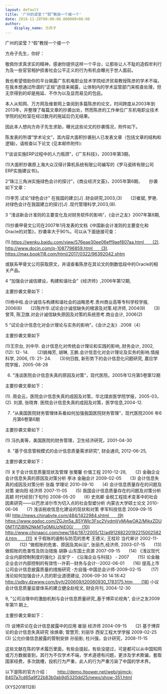 ```yaml
---
layout: default
title: '广州的梁莹？“假”教授一个接一个'
date: 2018-11-28T00:00:00.000000+08:00
author:
    display_name: 方舟子
---
```


广州的梁莹？“假”教授一个接一个

方舟子先生，你好：

敬佩你求真求实的精神，感谢你提供这样一个平台，让那些让人不耻的造假牟利行为及一些官官相护损害社会公平正义的行为有机会曝光于世人面前。

我也希望借助你的平台揭露广东机电职业技术学院经济贸易教授陈彦的学术不端，在我本想通过所谓的“正规”途径来揭露，让体制内的学术监管部门来核查处理，但无奈得到的却是拖延、不作为以及显而易见的包庇。

本人从知网、万方网及维普网上查阅到多篇陈彦的论文，时间跨度从2003年到2013年，并整理了每篇文章的抄袭出处，然而陈彦的工作单位广东机电职业技术学院的纪检室在经过数月的拖延后仍无结果。

因此本人想向方舟子先生求助，曝光这些论文的抄袭情况，附件如下。

陈发表的所谓”学术论文”，其内容大面积抄袭别人已发表文章（包括文章的结构和逻辑)，请核查以下论文 (见本邮件附件):

1“谈谈实施ERP过程中的人力瓶颈”，《广东科技》，2003年第3期，

(1)大面积抄袭原上海大众汉得计算机系统有限公司编写的《罗马瓷砖有限公司ERP实施建议书》。

2“珠江三角洲实施绿色会计的探讨”，《商业经济文荟》，2005年第6期，　　抄袭如下文章：

(1)李芳.试论“绿色会计” 在我国的建立[J] .财会研究,2003,(3)　　(2)崔斌, 罗艳.对绿色会计在我国建立的探讨[J] .现代管理科学,2003,(8).

3 “浅谈新会计准则的主要变化及对财务软件的影响”，《会计之友》2007年第8期,

(1)抄袭甲骨文公司在2007年1月发表的文档《中国新会计准则的主要变化和Oracle的对策》，抄袭率大于90%。可以从下面链接可查：

(1).https://wenku.baidu.com/view/576eae30ee06eff9aef807aa.html　　(2). http://www.docin.com/p-1087796859.html　　(3). https://max.book118.com/html/2017/0322/96392042.shtm

或联系甲骨文公司获取原文，并请查看陈彦在其论文的倒数低段中的Oracle的相关产品。

4 “加强会计诚信建设，构建和谐社会”《经济师》,2006年第12期,

主要抄袭文章如下：

(1)杨中柱.会计诚信与构建和谐社会的战略思考.贵州商业高等专科学校学报, 2006(6)　　(2)陈作华.试论会计诚信缺失的根源及对策.经济师, 2004(9)　　(3)曾萍, 陈卫旗.对会计诚信缺失原因及对策的系统思考.商业会计, 2006(2)

5 “试论会计信息化对会计理论与实务的影响”，《会计之友》.2008（4）

主要抄袭文章如下

(1)王宗台, 刘中华. 会计信息化对传统会计理论和实践的影响,.财务会计, 2002, (12): 12- 14.　　(2)姚梅芳, 胡琳, 王鹏.会计信息化对会计理论及实务的影响.情报科学, 2006, (1): 21- 24.　　(3)何日胜, 新形势下的会计信息化问题研究, 嘉应学院学报，2005-08-28

6. “浅谈医院会计信息失真的原因及对策”，现代医院，2005年12月第5卷第12期

主要抄袭文章如下：

(1). 周会云，医院会计信息失真的成因及对策，华北煤炭医学院学报，2005-03，　　(2). 刘源, 张晓育. 医院会计信息失真的成因及对策，医学信息,2004-12.

7. “从美国医院财务管理体系看如何加强我国医院财务管理”，现代医院2006 年6月第6卷第6期

主要抄袭文章如下：

(1) 冯仇美等，美国医院的财务管理，卫生经济研究，2001-04-30

8. "基于信息管税模式的会计信息质量需求研究", 财会通讯, 2012-06-25,

主要抄袭文章如下：

(1) 关于会计信息质量现状及管理 张蜀馨 价值工程 2010-12-28,　　(2) 金融企业会计信息失真的原因及对策分析  李冰 金融会计 2009-02-05　　(3) 会计信息失真的成因及对策分析 张磊 学理论 2010-09-10　　(4) 会计信息质量存在的问题及对策 谢向阳 经济师 2007-11-05　　(5) 我国会计信息质量存在的问题及对策分析 高颖 时代经贸(下旬刊) 2008-05-20　　(6) 史岚卿 金税工程技术变革中的社会因素研究——以巴彦淖尔市为切入点的社会型塑分析 内蒙古大学硕士论文 2010-06-06　　(7) 浅谈税收信息化建设的现状和对策 李军科技信息 2009-09-15　　(8) http://news.chinabyte.com/484/1422984.shtml　　(9) https://www.ggdoc.com/ZGJm5a_85YWlc3Fsc2VydmVyMjAwOA2/MjkxZDU0MTI1ZjBlN2NkMTg0MjUzNjE00/　　(10) http://www.chinaacc.com/new/184/187/2005/12/ad912882201922150025824.htm　　(11) 关于假账的遏制与防范的思考 王德义; 王桂珍 当代审计  2002-11-01 　　(12) “做假账的危害、原因及其纠治", 张丽杰,经济师, 2003-07-15　　(13) 做假账的危害性及防治措施 胡静 山东国土资源 2007-09-15　　(14) 《浅议现代企业内部控制制度的强化》吕安宁 - 《沿海企业与科技》 - 2007　　(15) 论金融企业会计内部控制的有效性--许莉--财务与会计--2002-06-01　　(16) 提高上市公司会计信息披露质量的措施研究 -方自强-中国总会计师-2009-02-15 　　(17)  浅论如何加强会计人员的职业道德建设, 2006-09-30 14:18:42 http://sdby.dzwww.com/bylt/200609/t20060930_1783175.htm　　(18) 小议会计信息质量监督体系的建立健全赵栓文, 财会月刊,  2004-12-30

9, "公司治理中的激励机制与会计信息质量研究_基于博弈论视角", 会计之友2009 年第11 期上,

主要抄袭文章如下：

(1) 谈博弈论在会计信息披露中的应用 崔丽 经济师 2004-09-15　　(2) 基于博弈论的会计信息失真研究 徐焕章; 管慧芳; 刘丽华 西安工程大学学报 2009-02-25　　(3) 公允价值信息披露的管制安排 孙丽影; 杜兴强，会计研究，2008-11-15

这些文献在陈的学术履历里面，有些会提起，有些没提过，可是都可以从中国知网或万方数据查到，其行为不仅学术不端，学术道德有问题，更涉及学术欺骗，套取国家经费，多次跳槽，投机行为严重，此人的行为严重污染了中国的学术界。

以下是陈的官方介绍：　　http://demo.ltpower.net/web/gjjmck-8407a7cd65a9f22b83b0ab9d5320dd25/news/show-351.html

(XYS20181128)

